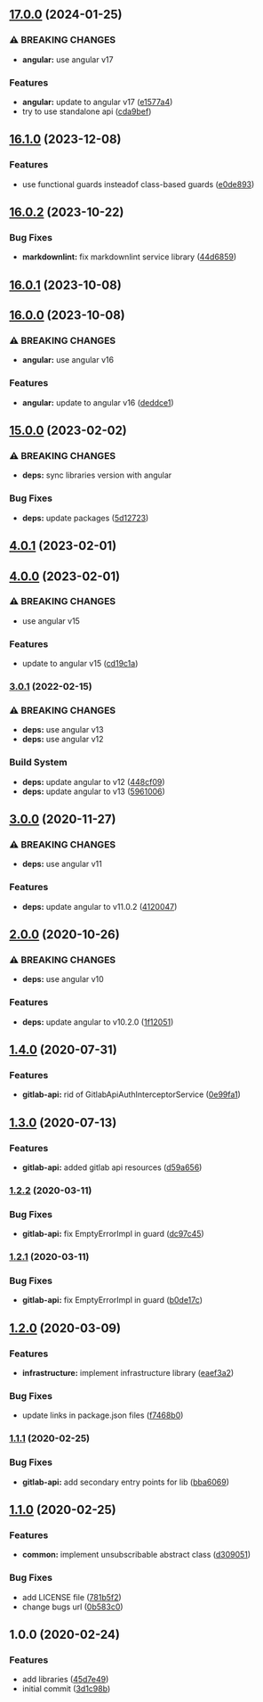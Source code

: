 ## [17.0.0](https://gitlab.com/ngx-library/ngx-library/compare/v16.1.0...v17.0.0) (2024-01-25)


### ⚠ BREAKING CHANGES

* **angular:** use angular v17

### Features

* **angular:** update to angular v17 ([e1577a4](https://gitlab.com/ngx-library/ngx-library/commit/e1577a480142819f2bd827a39a767c5239db4076))
* try to use standalone api ([cda9bef](https://gitlab.com/ngx-library/ngx-library/commit/cda9bef083c1aafd65de2dc938d776c931b9412c))

## [16.1.0](https://gitlab.com/ngx-library/ngx-library/compare/v16.0.2...v16.1.0) (2023-12-08)


### Features

* use functional guards insteadof class-based guards ([e0de893](https://gitlab.com/ngx-library/ngx-library/commit/e0de893e39748bf9859a33d82e29a64c26848355))

## [16.0.2](https://gitlab.com/ngx-library/ngx-library/compare/v16.0.1...v16.0.2) (2023-10-22)


### Bug Fixes

* **markdownlint:** fix markdownlint service library ([44d6859](https://gitlab.com/ngx-library/ngx-library/commit/44d68596abaf3bfb5aa1764a6c32fc8c3dc945d5))

## [16.0.1](https://gitlab.com/ngx-library/ngx-library/compare/v16.0.0...v16.0.1) (2023-10-08)

## [16.0.0](https://gitlab.com/ngx-library/ngx-library/compare/v15.0.0...v16.0.0) (2023-10-08)


### ⚠ BREAKING CHANGES

* **angular:** use angular v16

### Features

* **angular:** update to angular v16 ([deddce1](https://gitlab.com/ngx-library/ngx-library/commit/deddce1683ad9f173aebd82c834d41792385018e))

## [15.0.0](https://gitlab.com/ngx-library/ngx-library/compare/v14.0.0...v15.0.0) (2023-02-02)


### ⚠ BREAKING CHANGES

* **deps:** sync libraries version with angular

### Bug Fixes

* **deps:** update packages ([5d12723](https://gitlab.com/ngx-library/ngx-library/commit/5d127238a79f6b43e2a161ab5263cb366f1b2a2e))

## [4.0.1](https://gitlab.com/ngx-library/ngx-library/compare/v4.0.0...v4.0.1) (2023-02-01)

## [4.0.0](https://gitlab.com/ngx-library/ngx-library/compare/v3.0.1...v4.0.0) (2023-02-01)


### ⚠ BREAKING CHANGES

* use angular v15

### Features

* update to angular v15 ([cd19c1a](https://gitlab.com/ngx-library/ngx-library/commit/cd19c1a012b6267d7756cebc2077c277d42312da))

### [3.0.1](https://gitlab.com/ngx-library/ngx-library/compare/v3.0.0...v3.0.1) (2022-02-15)


### ⚠ BREAKING CHANGES

* **deps:** use angular v13
* **deps:** use angular v12

### Build System

* **deps:** update angular to v12 ([448cf09](https://gitlab.com/ngx-library/ngx-library/commit/448cf09b0bbe9a270df213b7fcfc9c2386bc223b))
* **deps:** update angular to v13 ([5961006](https://gitlab.com/ngx-library/ngx-library/commit/596100638aae7a3285f60a08ae41f42a2edd0502))

## [3.0.0](https://gitlab.com/ngx-library/ngx-library/compare/v2.0.0...v3.0.0) (2020-11-27)


### ⚠ BREAKING CHANGES

* **deps:** use angular v11

### Features

* **deps:** update angular to v11.0.2 ([4120047](https://gitlab.com/ngx-library/ngx-library/commit/41200476ed600ee43aff31c1ddc6035184d9d25c))

## [2.0.0](https://gitlab.com/ngx-library/ngx-library/compare/v1.4.0...v2.0.0) (2020-10-26)


### ⚠ BREAKING CHANGES

* **deps:** use angular v10

### Features

* **deps:** update angular to v10.2.0 ([1f12051](https://gitlab.com/ngx-library/ngx-library/commit/1f120517fce8d42e94de688f79128634c692b9c6))

## [1.4.0](https://gitlab.com/ngx-library/ngx-library/compare/v1.3.0...v1.4.0) (2020-07-31)


### Features

* **gitlab-api:** rid of GitlabApiAuthInterceptorService ([0e99fa1](https://gitlab.com/ngx-library/ngx-library/commit/0e99fa190a852ebe1265e34d8d064706d4b94f3b))

## [1.3.0](https://gitlab.com/ngx-library/ngx-library/compare/v1.2.2...v1.3.0) (2020-07-13)


### Features

* **gitlab-api:** added gitlab api resources ([d59a656](https://gitlab.com/ngx-library/ngx-library/commit/d59a65602c49a074cbd280975623f57c764cdb57))

### [1.2.2](https://gitlab.com/ngx-library/ngx-library/compare/v1.2.1...v1.2.2) (2020-03-11)


### Bug Fixes

* **gitlab-api:** fix EmptyErrorImpl in guard ([dc97c45](https://gitlab.com/ngx-library/ngx-library/commit/dc97c45b4c8d4fc06ae0171766544e2707509153))

### [1.2.1](https://gitlab.com/ngx-library/ngx-library/compare/v1.2.0...v1.2.1) (2020-03-11)


### Bug Fixes

* **gitlab-api:** fix EmptyErrorImpl in guard ([b0de17c](https://gitlab.com/ngx-library/ngx-library/commit/b0de17c973e9da8887da2ca683bf0cce08098ec1))

## [1.2.0](https://gitlab.com/ngx-library/ngx-library/compare/v1.1.1...v1.2.0) (2020-03-09)


### Features

* **infrastructure:** implement infrastructure library ([eaef3a2](https://gitlab.com/ngx-library/ngx-library/commit/eaef3a200ce6d6d1a131729027493e2feac60549))


### Bug Fixes

* update links in package.json files ([f7468b0](https://gitlab.com/ngx-library/ngx-library/commit/f7468b087bf5ffd4237c0bb3fe6c310b419b101a))

### [1.1.1](https://gitlab.com/ngx-library/ngx-library/compare/v1.1.0...v1.1.1) (2020-02-25)


### Bug Fixes

* **gitlab-api:** add secondary entry points for lib ([bba6069](https://gitlab.com/ngx-library/ngx-library/commit/bba6069c5c2058ae4fa02cc72e354e9a3dded78d))

## [1.1.0](https://gitlab.com/ngx-library/ngx-library/compare/v1.0.0...v1.1.0) (2020-02-25)


### Features

* **common:** implement unsubscribable abstract class ([d309051](https://gitlab.com/ngx-library/ngx-library/commit/d3090512642a1a2b836c5142e5f0ac36dd9732ec))


### Bug Fixes

* add LICENSE file ([781b5f2](https://gitlab.com/ngx-library/ngx-library/commit/781b5f21fcc0732baca6cb673b71c98a4dce549e))
* change bugs url ([0b583c0](https://gitlab.com/ngx-library/ngx-library/commit/0b583c0fbd7a5415f3b0014781b6a3d8e085a5e2))

## 1.0.0 (2020-02-24)


### Features

* add libraries ([45d7e49](https://gitlab.com/ngx-library/ngx-library/commit/45d7e49096562e78bfca63bb69f934bf7bf03212))
* initial commit ([3d1c98b](https://gitlab.com/ngx-library/ngx-library/commit/3d1c98bb1f60d450915dfc9e611f1c926ba8f749))

